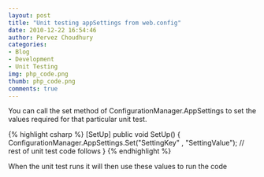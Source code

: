 ```yaml
---
layout: post
title: "Unit testing appSettings from web.config"
date: 2010-12-22 16:54:46
author: Pervez Choudhury
categories: 
- Blog
- Development
- Unit Testing
img: php_code.png
thumb: php_code.png
comments: true
---
```


You can call the set method of ConfigurationManager.AppSettings to set the values required for that particular unit test.

{% highlight csharp %}
[SetUp]
public void SetUp()
{
  ConfigurationManager.AppSettings.Set("SettingKey" , "SettingValue");
  // rest of unit test code follows
}
{% endhighlight %}

When the unit test runs it will then use these values to run the code

[hampden]: https://github.com/jekyll/jekyll